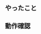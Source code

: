 ## やったこと

## 動作確認

<!-- フロントのコードに変更を加えた場合は、次の動作に問題がないことを確認してからレビューに出してください -->

<!-- TOP画面 -->
<!-- ・リストの1ページ目が初期表示される -->
<!-- ・検索ができる（検索結果ページに行く） -->
<!-- ・ページ番号で移動できる -->
<!-- ・詳細ボタンを押して詳細ページへ行ける -->

<!-- 検索画面 -->
<!-- ・検索ワードがinputに表示されている -->
<!-- ・このページでも検索ができる -->
<!-- ・詳細ボタンを押して詳細ページへ行ける -->
<!-- ・TOPへ戻るボタン -->

<!-- 詳細ページ -->
<!-- ・TOPへ戻るボタン -->